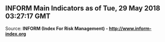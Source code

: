 ## INFORM Main Indicators as of Tue, 29 May 2018 03:27:17 GMT

Source: **INFORM (Index For Risk Management) - http://www.inform-index.org**